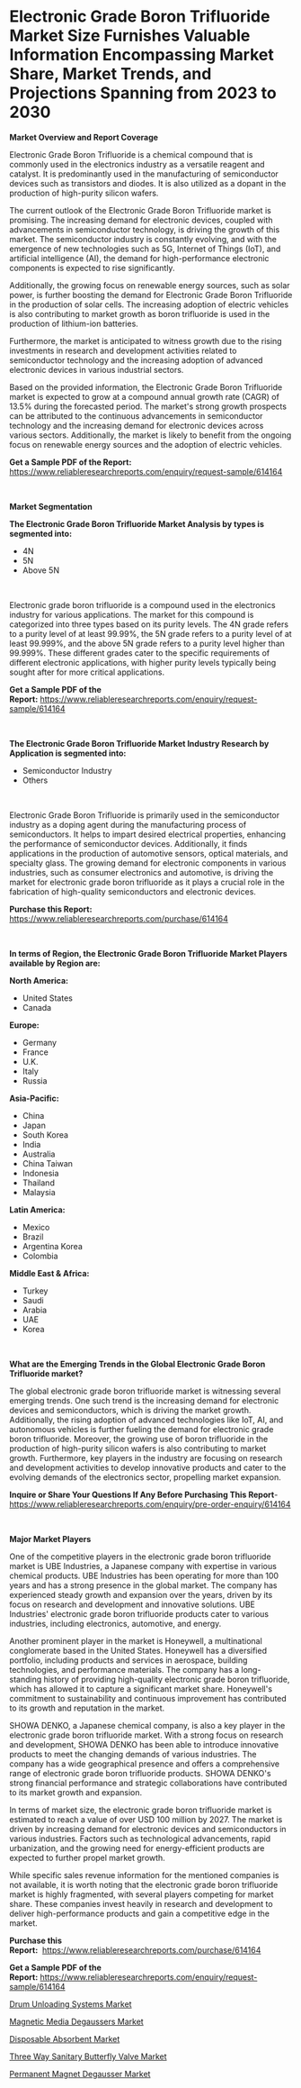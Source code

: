 <p><h1>Electronic Grade Boron Trifluoride Market Size Furnishes Valuable Information Encompassing Market Share, Market Trends, and Projections Spanning from 2023 to 2030</h1></p><p><strong>Market Overview and Report Coverage</strong></p>
<p><p>Electronic Grade Boron Trifluoride is a chemical compound that is commonly used in the electronics industry as a versatile reagent and catalyst. It is predominantly used in the manufacturing of semiconductor devices such as transistors and diodes. It is also utilized as a dopant in the production of high-purity silicon wafers.</p><p>The current outlook of the Electronic Grade Boron Trifluoride market is promising. The increasing demand for electronic devices, coupled with advancements in semiconductor technology, is driving the growth of this market. The semiconductor industry is constantly evolving, and with the emergence of new technologies such as 5G, Internet of Things (IoT), and artificial intelligence (AI), the demand for high-performance electronic components is expected to rise significantly.</p><p>Additionally, the growing focus on renewable energy sources, such as solar power, is further boosting the demand for Electronic Grade Boron Trifluoride in the production of solar cells. The increasing adoption of electric vehicles is also contributing to market growth as boron trifluoride is used in the production of lithium-ion batteries.</p><p>Furthermore, the market is anticipated to witness growth due to the rising investments in research and development activities related to semiconductor technology and the increasing adoption of advanced electronic devices in various industrial sectors.</p><p>Based on the provided information, the Electronic Grade Boron Trifluoride market is expected to grow at a compound annual growth rate (CAGR) of 13.5% during the forecasted period. The market's strong growth prospects can be attributed to the continuous advancements in semiconductor technology and the increasing demand for electronic devices across various sectors. Additionally, the market is likely to benefit from the ongoing focus on renewable energy sources and the adoption of electric vehicles.</p></p>
<p><strong>Get a Sample PDF of the Report:</strong> <a href="https://www.reliableresearchreports.com/enquiry/request-sample/614164">https://www.reliableresearchreports.com/enquiry/request-sample/614164</a></p>
<p>&nbsp;</p>
<p><strong>Market Segmentation</strong></p>
<p><strong>The Electronic Grade Boron Trifluoride Market Analysis by types is segmented into:</strong></p>
<p><ul><li>4N</li><li>5N</li><li>Above 5N</li></ul></p>
<p>&nbsp;</p>
<p><p>Electronic grade boron trifluoride is a compound used in the electronics industry for various applications. The market for this compound is categorized into three types based on its purity levels. The 4N grade refers to a purity level of at least 99.99%, the 5N grade refers to a purity level of at least 99.999%, and the above 5N grade refers to a purity level higher than 99.999%. These different grades cater to the specific requirements of different electronic applications, with higher purity levels typically being sought after for more critical applications.</p></p>
<p><strong>Get a Sample PDF of the Report:</strong>&nbsp;<a href="https://www.reliableresearchreports.com/enquiry/request-sample/614164">https://www.reliableresearchreports.com/enquiry/request-sample/614164</a></p>
<p>&nbsp;</p>
<p><strong>The Electronic Grade Boron Trifluoride Market Industry Research by Application is segmented into:</strong></p>
<p><ul><li>Semiconductor Industry</li><li>Others</li></ul></p>
<p>&nbsp;</p>
<p><p>Electronic Grade Boron Trifluoride is primarily used in the semiconductor industry as a doping agent during the manufacturing process of semiconductors. It helps to impart desired electrical properties, enhancing the performance of semiconductor devices. Additionally, it finds applications in the production of automotive sensors, optical materials, and specialty glass. The growing demand for electronic components in various industries, such as consumer electronics and automotive, is driving the market for electronic grade boron trifluoride as it plays a crucial role in the fabrication of high-quality semiconductors and electronic devices.</p></p>
<p><strong>Purchase this Report:</strong>&nbsp; <a href="https://www.reliableresearchreports.com/purchase/614164">https://www.reliableresearchreports.com/purchase/614164</a></p>
<p>&nbsp;</p>
<p><strong>In terms of Region, the Electronic Grade Boron Trifluoride Market Players available by Region are:</strong></p>
<p>
    <p> <strong> North America: </strong>
        <ul>
            <li>United States</li>
            <li>Canada</li>
        </ul>
        </p> 
    <p> <strong> Europe: </strong>
        <ul>
            <li>Germany</li>
            <li>France</li>
            <li>U.K.</li>
            <li>Italy</li>
            <li>Russia</li>
        </ul>
        </p> 
    <p> <strong> Asia-Pacific: </strong>
        <ul>
            <li>China</li>
            <li>Japan</li>
            <li>South Korea</li>
            <li>India</li>
            <li>Australia</li>
            <li>China Taiwan</li>
            <li>Indonesia</li>
            <li>Thailand</li>
            <li>Malaysia</li>
        </ul>
        </p> 
    <p> <strong> Latin America: </strong>
        <ul>
            <li>Mexico</li>
            <li>Brazil</li>
            <li>Argentina Korea</li>
            <li>Colombia</li>
        </ul>
        </p> 
    <p> <strong> Middle East & Africa: </strong>
        <ul>
            <li>Turkey</li>
            <li>Saudi</li>
            <li>Arabia</li>
            <li>UAE</li>
            <li>Korea</li>
        </ul>
    </p>
    </p>
<p>&nbsp;</p>
<p><strong>What are the Emerging Trends in the Global Electronic Grade Boron Trifluoride market?</strong></p>
<p><p>The global electronic grade boron trifluoride market is witnessing several emerging trends. One such trend is the increasing demand for electronic devices and semiconductors, which is driving the market growth. Additionally, the rising adoption of advanced technologies like IoT, AI, and autonomous vehicles is further fueling the demand for electronic grade boron trifluoride. Moreover, the growing use of boron trifluoride in the production of high-purity silicon wafers is also contributing to market growth. Furthermore, key players in the industry are focusing on research and development activities to develop innovative products and cater to the evolving demands of the electronics sector, propelling market expansion.</p></p>
<p><strong>Inquire or Share Your Questions If Any Before Purchasing This Report</strong>- <a href="https://www.reliableresearchreports.com/enquiry/pre-order-enquiry/614164">https://www.reliableresearchreports.com/enquiry/pre-order-enquiry/614164</a></p>
<p>&nbsp;</p>
<p><strong>Major Market Players</strong></p>
<p><p>One of the competitive players in the electronic grade boron trifluoride market is UBE Industries, a Japanese company with expertise in various chemical products. UBE Industries has been operating for more than 100 years and has a strong presence in the global market. The company has experienced steady growth and expansion over the years, driven by its focus on research and development and innovative solutions. UBE Industries' electronic grade boron trifluoride products cater to various industries, including electronics, automotive, and energy.</p><p>Another prominent player in the market is Honeywell, a multinational conglomerate based in the United States. Honeywell has a diversified portfolio, including products and services in aerospace, building technologies, and performance materials. The company has a long-standing history of providing high-quality electronic grade boron trifluoride, which has allowed it to capture a significant market share. Honeywell's commitment to sustainability and continuous improvement has contributed to its growth and reputation in the market.</p><p>SHOWA DENKO, a Japanese chemical company, is also a key player in the electronic grade boron trifluoride market. With a strong focus on research and development, SHOWA DENKO has been able to introduce innovative products to meet the changing demands of various industries. The company has a wide geographical presence and offers a comprehensive range of electronic grade boron trifluoride products. SHOWA DENKO's strong financial performance and strategic collaborations have contributed to its market growth and expansion.</p><p>In terms of market size, the electronic grade boron trifluoride market is estimated to reach a value of over USD 100 million by 2027. The market is driven by increasing demand for electronic devices and semiconductors in various industries. Factors such as technological advancements, rapid urbanization, and the growing need for energy-efficient products are expected to further propel market growth.</p><p>While specific sales revenue information for the mentioned companies is not available, it is worth noting that the electronic grade boron trifluoride market is highly fragmented, with several players competing for market share. These companies invest heavily in research and development to deliver high-performance products and gain a competitive edge in the market.</p></p>
<p><strong>Purchase this Report:</strong>&nbsp;&nbsp;<a href="https://www.reliableresearchreports.com/purchase/614164">https://www.reliableresearchreports.com/purchase/614164</a></p>
<p></p>
<p><strong>Get a Sample PDF of the Report:</strong>&nbsp;<a href="https://www.reliableresearchreports.com/enquiry/request-sample/614164">https://www.reliableresearchreports.com/enquiry/request-sample/614164</a></p>
<p><p><a href="https://www.linkedin.com/pulse/drum-unloading-systems-market-challenges-opportunities-growth-wkioe/">Drum Unloading Systems Market</a></p><p><a href="https://medium.com/@odellernser/magnetic-media-degaussers-market-size-growth-forecast-2023-2030-5d4ca05ff841">Magnetic Media Degaussers Market</a></p><p><a href="https://github.com/Chiragrp24/Market-Research-Report-List-1/blob/main/disposable-absorbent-market.md">Disposable Absorbent Market</a></p><p><a href="https://www.linkedin.com/pulse/decoding-three-way-sanitary-butterfly-valve-market-deep-asale/">Three Way Sanitary Butterfly Valve Market</a></p><p><a href="https://medium.com/@gussiehauck/permanent-magnet-degausser-market-size-growth-forecast-2023-2030-7844ee3ad61d">Permanent Magnet Degausser Market</a></p></p>